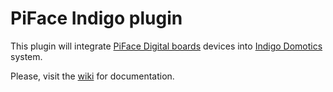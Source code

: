 # PiFace Indigo plugin

This plugin will integrate [PiFace Digital boards](<http://www.piface.org.uk/products/piface_digital/>) devices into [Indigo Domotics](<http://www.indigodomo.com/>) system.

Please, visit the [wiki](<https://github.com/tenallero/Indigo-PiFace/wiki>) for documentation.
